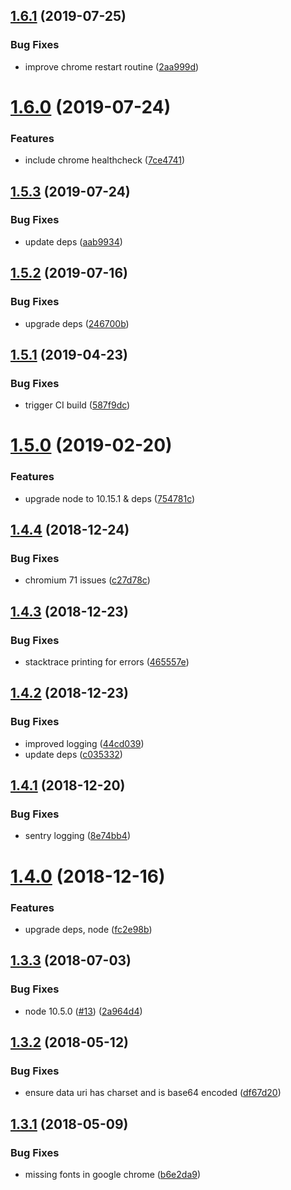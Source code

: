 ## [1.6.1](https://github.com/microfleet/html-to-pdf/compare/v1.6.0...v1.6.1) (2019-07-25)


### Bug Fixes

* improve chrome restart routine ([2aa999d](https://github.com/microfleet/html-to-pdf/commit/2aa999d))

# [1.6.0](https://github.com/microfleet/html-to-pdf/compare/v1.5.3...v1.6.0) (2019-07-24)


### Features

* include chrome healthcheck ([7ce4741](https://github.com/microfleet/html-to-pdf/commit/7ce4741))

## [1.5.3](https://github.com/microfleet/html-to-pdf/compare/v1.5.2...v1.5.3) (2019-07-24)


### Bug Fixes

* update deps ([aab9934](https://github.com/microfleet/html-to-pdf/commit/aab9934))

## [1.5.2](https://github.com/microfleet/html-to-pdf/compare/v1.5.1...v1.5.2) (2019-07-16)


### Bug Fixes

* upgrade deps ([246700b](https://github.com/microfleet/html-to-pdf/commit/246700b))

## [1.5.1](https://github.com/microfleet/html-to-pdf/compare/v1.5.0...v1.5.1) (2019-04-23)


### Bug Fixes

* trigger CI build ([587f9dc](https://github.com/microfleet/html-to-pdf/commit/587f9dc))

# [1.5.0](https://github.com/microfleet/html-to-pdf/compare/v1.4.4...v1.5.0) (2019-02-20)


### Features

* upgrade node to 10.15.1 & deps ([754781c](https://github.com/microfleet/html-to-pdf/commit/754781c))

## [1.4.4](https://github.com/microfleet/html-to-pdf/compare/v1.4.3...v1.4.4) (2018-12-24)


### Bug Fixes

* chromium 71 issues ([c27d78c](https://github.com/microfleet/html-to-pdf/commit/c27d78c))

## [1.4.3](https://github.com/microfleet/html-to-pdf/compare/v1.4.2...v1.4.3) (2018-12-23)


### Bug Fixes

* stacktrace printing for errors ([465557e](https://github.com/microfleet/html-to-pdf/commit/465557e))

## [1.4.2](https://github.com/microfleet/html-to-pdf/compare/v1.4.1...v1.4.2) (2018-12-23)


### Bug Fixes

* improved logging ([44cd039](https://github.com/microfleet/html-to-pdf/commit/44cd039))
* update deps ([c035332](https://github.com/microfleet/html-to-pdf/commit/c035332))

## [1.4.1](https://github.com/microfleet/html-to-pdf/compare/v1.4.0...v1.4.1) (2018-12-20)


### Bug Fixes

* sentry logging ([8e74bb4](https://github.com/microfleet/html-to-pdf/commit/8e74bb4))

# [1.4.0](https://github.com/microfleet/html-to-pdf/compare/v1.3.3...v1.4.0) (2018-12-16)


### Features

* upgrade deps, node ([fc2e98b](https://github.com/microfleet/html-to-pdf/commit/fc2e98b))

<a name="1.3.3"></a>
## [1.3.3](https://github.com/microfleet/html-to-pdf/compare/v1.3.2...v1.3.3) (2018-07-03)


### Bug Fixes

* node 10.5.0 ([#13](https://github.com/microfleet/html-to-pdf/issues/13)) ([2a964d4](https://github.com/microfleet/html-to-pdf/commit/2a964d4))

<a name="1.3.2"></a>
## [1.3.2](https://github.com/microfleet/html-to-pdf/compare/v1.3.1...v1.3.2) (2018-05-12)


### Bug Fixes

* ensure data uri has charset and is base64 encoded ([df67d20](https://github.com/microfleet/html-to-pdf/commit/df67d20))

<a name="1.3.1"></a>
## [1.3.1](https://github.com/microfleet/html-to-pdf/compare/v1.3.0...v1.3.1) (2018-05-09)


### Bug Fixes

* missing fonts in google chrome ([b6e2da9](https://github.com/microfleet/html-to-pdf/commit/b6e2da9))
